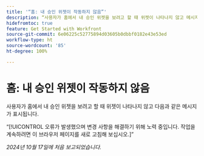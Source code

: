 ```yaml
---
title: '“홈: 내 승인 위젯이 작동하지 않음”'
description: “사용자가 홈에서 내 승인 위젯을 보려고 할 때 위젯이 나타나지 않고 메시지가 표시됩니다.”
hidefromtoc: true
feature: Get Started with Workfront
source-git-commit: 6e06225c52775894d03605b0dbbf0182e43e53ed
workflow-type: ht
source-wordcount: '85'
ht-degree: 100%

---
```



# 홈: 내 승인 위젯이 작동하지 않음

사용자가 홈에서 내 승인 위젯을 보려고 할 때 위젯이 나타나지 않고 다음과 같은 메시지가 표시됩니다.

“[!UICONTROL 오류가 발생했으며 변경 사항을 해결하기 위해 노력 중입니다. 작업을 계속하려면 이 브라우저 페이지를 새로 고침해 보십시오.]”

_2024년 10월 17일에 처음 보고되었습니다._
